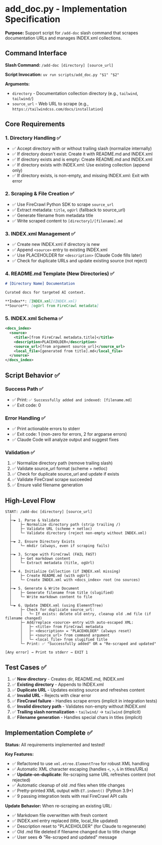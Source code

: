 # add_doc.py - Implementation Specification

**Purpose:** Support script for `/add-doc` slash command that scrapes documentation URLs and manages INDEX.xml collections.

## Command Interface

**Slash Command:** `/add-doc [directory] [source_url]`

**Script Invocation:** `uv run scripts/add_doc.py "$1" "$2"`

**Arguments:**

- `directory` - Documentation collection directory (e.g., `tailwind`, `tailwind/`)
- `source_url` - Web URL to scrape (e.g., `https://tailwindcss.com/docs/installation`)

## Core Requirements

### 1. Directory Handling ✅

- ✅ Accept directory with or without trailing slash (normalize internally)
- ✅ If directory doesn't exist: Create it with README.md and INDEX.xml
- ✅ If directory exists and is empty: Create README.md and INDEX.xml
- ✅ If directory exists with INDEX.xml: Use existing collection (append only)
- ✅ If directory exists, is non-empty, and missing INDEX.xml: Exit with error

### 2. Scraping & File Creation ✅

- ✅ Use FireCrawl Python SDK to scrape `source_url`
- ✅ Extract metadata: `title`, `ogUrl` (fallback to source_url)
- ✅ Generate filename from metadata title
- ✅ Write scraped content to `[directory]/[filename].md`

### 3. INDEX.xml Management ✅

- ✅ Create new INDEX.xml if directory is new
- ✅ Append `<source>` entry to existing INDEX.xml
- ✅ Use PLACEHOLDER for `<description>` (Claude Code fills later)
- ✅ Check for duplicate URLs and update existing source (not reject)

### 4. README.md Template (New Directories) ✅

```markdown
# [Directory Name] Documentation

Curated docs for targeted AI context.

**Index**: [INDEX.xml](INDEX.xml)
**Source**: [ogUrl from FireCrawl metadata]
```

### 5. INDEX.xml Schema ✅

```xml
<docs_index>
  <source>
    <title>[from FireCrawl metadata.title]</title>
    <description>PLACEHOLDER</description>
    <source_url>[from argument source_url]</source_url>
    <local_file>[generated from title].md</local_file>
  </source>
</docs_index>
```

## Script Behavior ✅

### Success Path ✅

- ✅ Print: `✅ Successfully added and indexed: [filename.md]`
- ✅ Exit code: 0

### Error Handling ✅

- ✅ Print actionable errors to stderr
- ✅ Exit code: 1 (non-zero for errors, 2 for argparse errors)
- ✅ Claude Code will analyze output and suggest fixes

### Validation ✅

1. ✅ Normalize directory path (remove trailing slash)
2. ✅ Validate source_url format (scheme + netloc)
3. ✅ Check for duplicate source_url and update if exists
4. ✅ Validate FireCrawl scrape succeeded
5. ✅ Ensure valid filename generation

## High-Level Flow

```text
START: /add-doc [directory] [source_url]
  │
  ├─► 1. Parse & Validate
  │    ├─ Normalize directory path (strip trailing /)
  │    ├─ Validate URL (scheme + netloc)
  │    └─ Validate directory (reject non-empty without INDEX.xml)
  │
  ├─► 2. Ensure Directory Exists
  │    └─ mkdir (always, even if scraping fails)
  │
  ├─► 3. Scrape with FireCrawl (FAIL FAST)
  │    ├─ Get markdown content
  │    └─ Extract metadata (title, ogUrl)
  │
  ├─► 4. Initialize Collection (if INDEX.xml missing)
  │    ├─ Create README.md (with ogUrl)
  │    └─ Create INDEX.xml with <docs_index> root (no sources)
  │
  ├─► 5. Generate & Write Document
  │    ├─ Generate filename from title (slugified)
  │    └─ Write markdown content to file
  │
  └─► 6. Update INDEX.xml (using ElementTree)
       ├─ Check for duplicate source_url:
       │   └─ If exists: delete old entry, cleanup old .md file (if filename changed)
       ├─ Add/replace <source> entry with auto-escaped XML:
       │   ├─ <title> from FireCrawl metadata
       │   ├─ <description> = "PLACEHOLDER" (always reset)
       │   ├─ <source_url> from command argument
       │   └─ <local_file> from slugified title
       └─ Print: ✅ "Successfully added" OR ♻️ "Re-scraped and updated"

[Any error] → Print to stderr → EXIT 1
```

## Test Cases ✅

1. ✅ **New directory** - Creates dir, README.md, INDEX.xml
2. ✅ **Existing directory** - Appends to INDEX.xml
3. ✅ **Duplicate URL** - Updates existing source and refreshes content
4. ✅ **Invalid URL** - Rejects with clear error
5. ✅ **FireCrawl failure** - Handles scrape errors (implicit in integration tests)
6. ✅ **Invalid directory path** - Validates non-empty without INDEX.xml
7. ✅ **Trailing slash normalization** - `tailwind/` → `tailwind` (implicit)
8. ✅ **Filename generation** - Handles special chars in titles (implicit)

## Implementation Complete ✅

**Status:** All requirements implemented and tested!

**Key Features:**

- ✅ Refactored to use `xml.etree.ElementTree` for robust XML handling
- ✅ Automatic XML character escaping (handles `<`, `>`, `&` in titles/URLs)
- ✅ **Update-on-duplicate**: Re-scraping same URL refreshes content (not rejected)
- ✅ Automatic cleanup of old .md files when title changes
- ✅ Pretty-printed XML output with `ET.indent()` (Python 3.9+)
- ✅ 9 passing integration tests with real FireCrawl API calls

**Update Behavior:**
When re-scraping an existing URL:

- ✅ Markdown file overwritten with fresh content
- ✅ INDEX.xml entry replaced (title, local_file updated)
- ✅ Description reset to "PLACEHOLDER" (for Claude to regenerate)
- ✅ Old .md file deleted if filename changed due to title change
- ✅ User sees ♻️ "Re-scraped and updated" message

